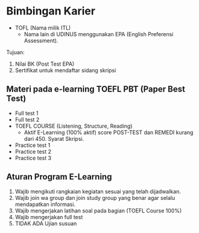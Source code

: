 # Bimbingan Karier

- TOFL (Nama milik ITL)
	- Nama lain di UDINUS menggunakan EPA (English Preferensi Assessment).

Tujuan:
1. Nilai BK (Post Test EPA)
2. Sertifikat untuk mendaftar sidang skripsi

## Materi pada e-learning TOEFL PBT (Paper Best Test)


- Full test 1
- Full test 2
- TOEFL COURSE (Listening, Structure, Reading)
	- Aktif E-Learning (100% aktif) score POST-TEST dan REMEDI kurang dari 450. Syarat Skripsi.
- Practice test 1
- Practice test 2
- Practice test 3

## Aturan Program E-Learning

1. Wajib mengikuti rangkaian kegiatan sesuai yang telah dijadwalkan.
2. Wajib join wa group dan join study group yang benar agar selalu mendapatkan informasi.
3. Wajib mengerjakan latihan soal pada bagian (TOEFL Course 100%)
4. Wajib mengerjakan full test
5. TIDAK ADA Ujian susuan